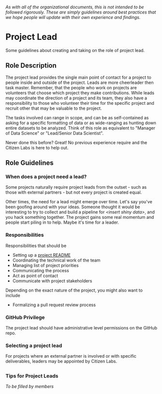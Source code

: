 *As with all of the organizational documents, this is not intended to be followed rigorously. These are simply guidelines around best practices that we hope people will update with their own experience and findings.*


# Project Lead
Some guidelines about creating and taking on the role of project lead.

## Role Description
The project lead provides the single main point of contact for a project to people inside and outside of the project. Leads are more cheerleader then task master. Remember, that the people who work on projects are volunteers that choose which project they make contributions. While leads may coordinate the direction of a project and its team, they also have a responsibility to those who volunteer their time for the specific project and recruit other that may be valuable to the project.

The tasks involved can range in scope, and can be as self-contained as asking for a specific formatting of data or as wide-ranging as hunting down entire datasets to be analyzed. Think of this role as equivalent to "Manager of Data Science" or "Lead/Senior Data Scientist".

Never done this before? Great! No previous experience require and the Citizen Labs is here to help out.

## Role Guidelines
### When does a project need a lead?
Some projects naturally require project leads from the outset - such as those with external partners - but not every project is created equal.

Other times, the need for a lead might emerge over time. Let's say you've been goofing around with your ideas. Someone thought it would be interesting to try to collect and build a pipeline for *\<insert shiny data>*, and you hack something together. The project gains some real momentum and people start piling in to help. Maybe it's time for a leader.

### Responsibilities
Responsibilities that should be

- Setting up a [project README](https://github.com/citizenlabsgr/read-first/new-project-template.md)
- Coordinating the technical work of the team
- Managing list of project priorities
- Communicating the process
- Act as point of contact
- Communicate with project stakeholders

Depending on the exact nature of the project, you might also want to include

- Formalizing a pull request review process


### GitHub Privilege
The project lead should have administrative level permissions on the GitHub repo.

### Selecting a project lead
For projects where an external partner is involved or with specific deliverables, leaders may be appointed by Citizen Labs.


##

### Tips for Project Leads
*To be filled by members*
